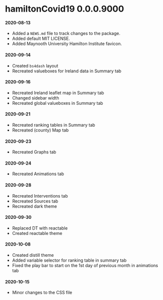 # hamiltonCovid19 0.0.0.9000

#### 2020-08-13

* Added a `NEWS.md` file to track changes to the package.
* Added default MIT LICENSE.
* Added Maynooth University Hamilton Institute favicon.

#### 2020-09-14

* Created `bs4dash` layout
* Recreated valueboxes for Ireland data in Summary tab

#### 2020-09-16

* Recreated Ireland leaflet map in Summary tab
* Changed sidebar width
* Recreated global valueboxes in Summary tab

#### 2020-09-21

* Recreated ranking tables in Summary tab
* Recreated (county) Map tab

#### 2020-09-23

* Recreated Graphs tab

#### 2020-09-24

* Recreated Animations tab

#### 2020-09-28
* Recreated Interventions tab
* Recreated Sources tab
* Recreated dark theme

#### 2020-09-30
* Replaced DT with reactable
* Created reactable theme

#### 2020-10-08
* Created distill theme
* Added variable selector for ranking table in summary tab
* Fixed the play bar to start on the 1st day of previous month in animations tab

#### 2020-10-15
* Minor changes to the CSS file


